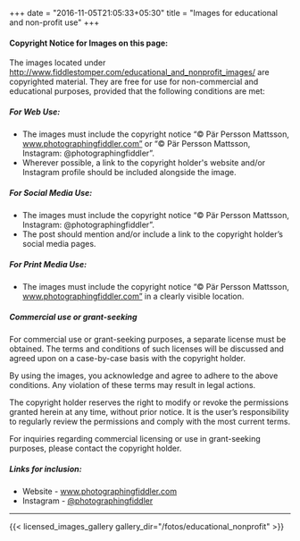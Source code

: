 +++
date = "2016-11-05T21:05:33+05:30"
title = "Images for educational and non-profit use"
+++


#### Copyright Notice for Images on this page:

The images located under http://www.fiddlestomper.com/educational_and_nonprofit_images/ are copyrighted material. They are free for use for non-commercial and educational purposes, provided that the following conditions are met:

##### For Web Use:
- The images must include the copyright notice “© Pär Persson Mattsson, www.photographingfiddler.com” or “© Pär Persson Mattsson, Instagram: @photographingfiddler”.
- Wherever possible, a link to the copyright holder's website and/or Instagram profile should be included alongside the image.

##### For Social Media Use:
- The images must include the copyright notice “© Pär Persson Mattsson, Instagram: @photographingfiddler”.
- The post should mention and/or include a link to the copyright holder’s social media pages.

##### For Print Media Use:
- The images must include the copyright notice “© Pär Persson Mattsson, www.photographingfiddler.com” in a clearly visible location.


##### Commercial use or grant-seeking
For commercial use or grant-seeking purposes, a separate license must be obtained. The terms and conditions of such licenses will be discussed and agreed upon on a case-by-case basis with the copyright holder.


By using the images, you acknowledge and agree to adhere to the above conditions. Any violation of these terms may result in legal actions.


The copyright holder reserves the right to modify or revoke the permissions granted herein at any time, without prior notice. It is the user’s responsibility to regularly review the permissions and comply with the most current terms.


For inquiries regarding commercial licensing or use in grant-seeking purposes, please contact the copyright holder.

##### Links for inclusion:
- Website - www.photographingfiddler.com
- Instagram - [@photographingfiddler](https://www.instagram.com/photographingfiddler/)

---

{{< licensed_images_gallery gallery_dir="/fotos/educational_nonprofit" >}}

